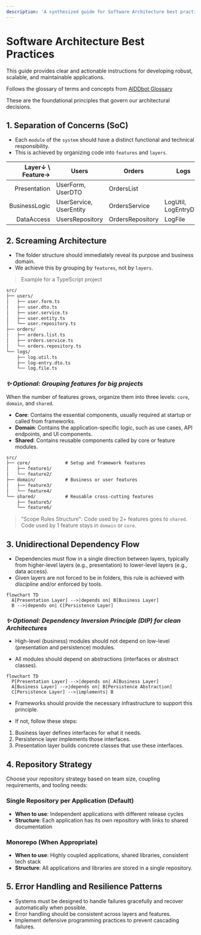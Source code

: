 ```yaml
---
description: 'A synthesized guide for Software Architecture best practices.'
---
```


# Software Architecture Best Practices

This guide provides clear and actionable instructions for developing robust, scalable, and maintainable applications. 

Follows the glossary of terms and concepts from [AIDDbot Glossary](./aidd_glossary.instructions.md)

These are the foundational principles that govern our architectural decisions.

## 1. Separation of Concerns (SoC)

-  Each `module` of the `system` should have a distinct functional and technical responsibility. 
-  This is achieved by organizing code into `features` and `layers`.


| Layer↓ \ Feature→   | Users                   | Orders           | Logs                 |
| -------------------:| ----------------------- | ---------------- | -------------------- |
| Presentation        | UserForm, UserDTO       | OrdersList       |                      |
| BusinessLogic       | UserService, UserEntity | OrdersService    | LogUtil, LogEntryDTO |
| DataAccess          | UsersRepository         | OrdersRepository | LogFile              |

## 2. Screaming Architecture

- The folder structure should immediately reveal its purpose and business domain. 
- We achieve this by grouping by `features`, not by `layers`.

> Example for a TypeScript project

```txt
src/
├── users/
│   ├── user.form.ts
│   ├── user.dto.ts
│   ├── user.service.ts
│   ├── user.entity.ts
│   └── user.repository.ts
├── orders/
│   ├── orders.list.ts
│   ├── orders.service.ts
│   └── orders.repository.ts
└── logs/
    ├── log.util.ts
    ├── log-entry.dto.ts
    └── log.file.ts
```

### _✨ Optional: Grouping features for big projects_

When the number of features grows, organize them into three levels: `core`, `domain`, and `shared`.

- **Core**: Contains the essential components, usually required at startup or called from frameworks.
- **Domain**: Contains the application-specific logic, such as use cases, API endpoints, and UI components.
- **Shared**: Contains reusable components called by core or feature modules.

```txt
src/
├── core/             # Setup and framework features
│   ├── feature1/
│   └── feature2/
├── domain/           # Business or user features
│   ├── feature3/
│   └── feature4/
└── shared/           # Reusable cross-cutting features
    ├── feature5/
    └── feature6/
```

> "Scope Rules Structure": Code used by 2+ features goes to `shared`. Code used by 1 feature stays in `domain` or `core`.

## 3. Unidirectional Dependency Flow

- Dependencies must flow in a single direction between layers, typically from higher-level layers (e.g., presentation) to lower-level layers (e.g., data access).
- Given layers are not forced to be in folders, this rule is achieved with _discipline_ and/or enforced by tools.

```mermaid
flowchart TD
  A[Presentation Layer] -->|depends on| B[Business Layer]
  B -->|depends on| C[Persistence Layer]
``` 

### _✨ Optional: Dependency Inversion Principle (DIP) for clean Architectures_

- High-level (business) modules should not depend on low-level (presentation and persistence) modules. 

- All modules should depend on abstractions (interfaces or abstract classes).

```mermaid
flowchart TD
  P[Presentation Layer] -->|depends on| A[Business Layer]
  A[Business Layer] -->|depends on| B[Persistence Abstraction]
  C[Persistence Layer] -->|implements| B
```

- Frameworks should provide the necessary infrastructure to support this principle.

- If not, follow these steps:

1. Business layer defines interfaces for what it needs. 
2. Persistence layer implements those interfaces.
3. Presentation layer builds concrete classes that use these interfaces.

## 4. Repository Strategy

Choose your repository strategy based on team size, coupling requirements, and tooling needs:

### Single Repository per Application (Default)
- **When to use**: Independent applications with different release cycles
- **Structure**: Each application has its own repository with links to shared documentation

### Monorepo (When Appropriate)
- **When to use**: Highly coupled applications, shared libraries, consistent tech stack
- **Structure**: All applications and libraries are stored in a single repository.

## 5. Error Handling and Resilience Patterns

- Systems must be designed to handle failures gracefully and recover automatically when possible.
- Error handling should be consistent across layers and features.
- Implement defensive programming practices to prevent cascading failures.

